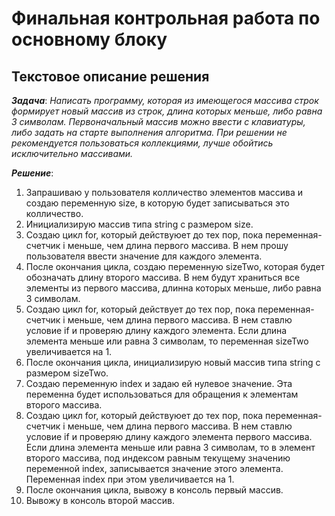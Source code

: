 # Финальная контрольная работа по основному блоку
## Текстовое описание решения

***Задача***: *Написать программу, которая из имеющегося массива строк формирует новый массив из строк, длина которых меньше, либо равна 3 символам. Первоначальный массив можно ввести с клавиатуры, либо задать на старте выполнения алгоритма. При решении не рекомендуется пользоваться коллекциями, лучше обойтись исключительно массивами.*

 ***Решение***:
 1. Запрашиваю у пользователя колличество элементов массива и создаю переменную size, в которую будет записываться это колличество.
2. Инициализирую массив типа string с размером size.
3. Создаю цикл for, который действуюет до тех пор, пока переменная-счетчик i меньше, чем длина первого массива. В нем прошу пользователя ввести значение для каждого элемента.
4. После окончания цикла, создаю переменную sizeTwo, которая будет обозначать длину второго массива. В нем будут храниться все элементы из первого массива, длинна которых меньше, либо равна 3 символам.
5. Создаю цикл for, который действует до тех пор, пока переменная-счетчик i меньше, чем длина первого массива. В нем ставлю условие if и проверяю длину каждого элемента. Если длина элемента меньше или равна 3 символам, то переменная sizeTwo увеличивается на 1.
6. После окончания цикла, инициализирую новый массив типа string с размером sizeTwo.
7. Создаю переменную index и задаю ей нулевое значение. Эта переменна будет использоваться для обращения к элементам второго массива.
8. Создаю цикл for, который действуюет до тех пор, пока переменная-счетчик i меньше, чем длина первого массива. В нем ставлю условие if и проверяю длину каждого элемента первого массива. Если длина элемента меньше или равна 3 символам, то в элемент второго массива, под индексом равным текущему значению переменной index, записывается значение этого элемента. Переменная index при этом увеличивается на 1.
9. После окончания цикла, вывожу в консоль первый массив.
10. Вывожу в консоль второй массив.